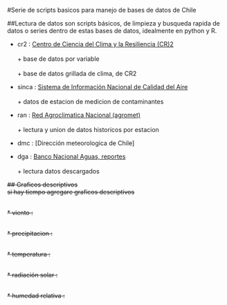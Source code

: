 #Serie de scripts basicos para manejo de bases de datos de Chile


##Lectura de datos
son scripts básicos, de limpieza y busqueda rapida de datos o series dentro de
estas bases de datos, idealmente en python y R.<br/>


* cr2     : [Centro de Ciencia del Clima y la Resiliencia (CR)2](http://www.cr2.cl)<br/>
           <br>+ base de datos por variable<br/>
           <br>+ base de datos grillada de clima, de CR2<br/>

* sinca   : [Sistema de Información Nacional de Calidad del Aire](https://sinca.mma.gob.cl/)<br/>
           <br>+ datos de estacion de medicion de contaminantes<br/>

* ran     : [Red Agroclimatica Nacional (agromet)](http://www.agromet.cl)<br/>
           <br>+ lectura y union de datos historicos por estacion<br/>

* dmc     : [Dirección meteorologica de Chile]<br/>

* dga     : [Banco Nacional Aguas, reportes](http://snia.dga.cl/BNAConsultas/reportes)<br/>
           <br>+ lectura datos descargados<br/>


~~## Graficos descriptivos~~<br/>
~~si hay tiempo agregare graficos descriptivos~~<br/>

<br>~~* viento            :~~<br/>

<br>~~* precipitacion     :~~<br/>

<br>~~* temperatura       :~~<br/>

<br>~~* radiación solar   :~~<br/>

<br>~~* humedad relativa  :~~<br/>
